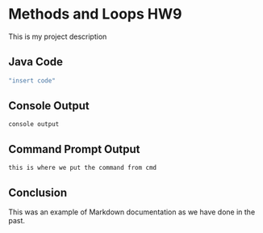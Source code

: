 # Methods and Loops HW9
This is my project description

## Java Code
```java
"insert code"
```

## Console Output
```
console output
```

## Command Prompt Output
```
this is where we put the command from cmd 
```

## Conclusion
This was an example of Markdown documentation as we have done in the past.
